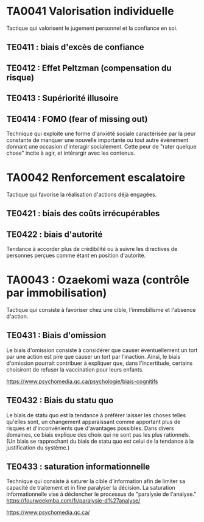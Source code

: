 # TA0041 Valorisation individuelle
Tactique qui valorisent le jugement personnel et la confiance en soi. 

## TE0411 : biais d'excès de confiance
## TE0412 : Effet Peltzman (compensation du risque)
## TE0413 : Supériorité illusoire
## TE0414 : FOMO (fear of missing out)
Technique qui exploite une forme d'anxiété sociale caractérisée par la peur constante de manquer une nouvelle importante ou tout autre événement donnant une occasion d'interagir socialement. Cette peur de "rater quelque chose" incite à agir, et intérargir avec les contenus.

# TA0042 Renforcement escalatoire 
Tactique qui favorise la réalisation d'actions déjà engagées. 

## TE0421 : biais des coûts irrécupérables
## TE0422 : biais d'autorité
Tendance à accorder plus de crédibilité ou à suivre les directives de personnes perçues comme étant en position d'autorité.


# TA0043 : Ozaekomi waza (contrôle par immobilisation)
Tactique qui consiste à favoriser chez une cible, l'immobilisme et l'absence d'action.

## TE0431 : Biais d'omission
Le biais d'omission consiste à considérer que causer éventuellement un tort par une action est pire que causer un tort par l’inaction. Ainsi, le biais d'omission pourrait contribuer à expliquer que, dans l'incertitude, certains choisiront de refuser la vaccination pour leurs enfants. 

<https://www.psychomedia.qc.ca/psychologie/biais-cognitifs>

## TE0432 : Biais du statu quo
Le biais de statu quo est la tendance à préférer laisser les choses telles qu'elles sont, un changement apparaissant comme apportant plus de risques et d'inconvénients que d'avantages possibles. Dans divers domaines, ce biais explique des choix qui ne sont pas les plus rationnels. (Un biais se rapprochant du biais de statu quo est celui de la tendance à la justification du système.) 

## TE0433 : saturation informationnelle
Technique qui consiste à saturer la cible d’information afin de limiter sa capacité de traitement et in fine paralyser la décision.
La saturation informationnelle vise à déclencher le processus de "paralysie de l'analyse."
<https://fourweekmba.com/fr/paralysie-d%27analyse/>

<https://www.psychomedia.qc.ca/>
